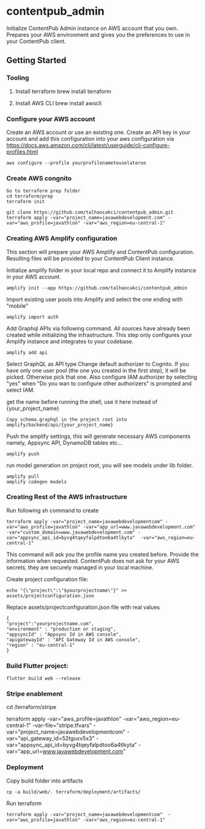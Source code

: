 
#  contentpub_admin

  

Initialize ContentPub Admin instance on AWS account that you own.
Prepares your AWS environment and gives you the preferences to use in your ContentPub client.

  

##  Getting Started

### Tooling

1. Install terraform
    brew install terraform

2. Install AWS CLI
    brew install awscli


### Configure your AWS account
Create an AWS account or use an existing one.
Create an API key in your account and add this configuration into your aws configuration via
https://docs.aws.amazon.com/cli/latest/userguide/cli-configure-profiles.html

    aws configure --profile yourprofilenametouselateron

### Create AWS congnito
    Go to terraform prep folder
    cd terraform/prep
    terraform init
    
    git clone https://github.com/talhaocakci/contentpub_admin.git
    terraform apply -var="project_name=javawebdevelopment.com" -var="aws_profile=javathlon" -var="aws_region=eu-central-1"

### Creating AWS Amplify configuration
This section will prepare your AWS Amplify and ContentPub configuration. Resulting files will be provided to your ContentPub Client instance.

Initialize amplify folder in your local repo and connect it to Amplify instance in your AWS account.

    amplify init --app https://github.com/talhaocakci/contentpub_admin

Import existing user pools into Amplify and select the one ending with "mobile"

    amplify import auth

  Add Graphql APIs via following command. All sources have already been created while initializing the infrastructure. This step only configures your Amplify instance and integrates to your codebase.

    amplify add api

Select GraphQL as API type
Change default authorizer to Cognito. If you have only one user pool (the one you created in the first step), it will be picked. Otherwise pick that one.
Also configure IAM authorizer by selecting "yes" when "Do you wan to configure other authorizers" is prompted and select IAM.
  
get the name before running the shell, use it here instead of {your_project_name}

    Copy schema.graphql in the project root into amplify/backend/api/{your_project_name}

Push the amplify settings, this will generate necessary AWS components namely, Appsync API, DynamoDB tables etc...
   
    amplify push

run model generation on project root, you will see models under lib folder.

    amplify pull
    amplify codegen models


### Creating Rest of the AWS infrastructure
Run following sh command to create 

    terraform apply -var="project_name=javawebdevelopmentcom" -var="aws_profile=javathlon" -var="app_url=www.javawebdevelopment.com" -var="custom_domain=www.javawebdevelopment.com" -var="appsync_api_id=byvg4tqeyfalpdtoo6a4tlkyta"  -var="aws_region=eu-central-1"

This command will ask you the profile name you created before. Provide the information when requested. ContentPub does not ask for your AWS secrets, they are securely managed in your local machine.

Create project configuration file:

    echo "{\"project\":\"$yourprojectname\"}" >> assets/projectconfiguration.json 

Replace assets/projectconfiguration.json file with real values

    {
    "project":"yourprojectname.com",
    "environment" : "production or staging",
    "appsyncId" : "Appsync Id in AWS console",
    "apigatewayId" : "API Gateway Id in AWS console",
    "region" : "eu-central-1"
    }


### Build Flutter project:

    flutter build web --release


### Stripe enablement

cd /terraform/stripe

terraform apply -var="aws_profile=javathlon" -var="aws_region=eu-central-1" -var-file="stripe.tfvars" -var="project_name=javawebdevelopmentcom"  -var="api_gateway_id=52tguxv5x3" -var="appsync_api_id=byvg4tqeyfalpdtoo6a4tlkyta"  -var="app_url=www.javawebdevelopment.com"

### Deployment

Copy build folder into artifacts    
    
    cp -a build/web/. terraform/deployment/artifacts/

Run terraform

    terraform apply -var="project_name=javawebdevelopmentcom"  -var="aws_profile=javathlon" -var="aws_region=eu-central-1"